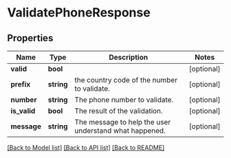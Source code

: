 # ValidatePhoneResponse

## Properties
Name | Type | Description | Notes
------------ | ------------- | ------------- | -------------
**valid** | **bool** |  | [optional] 
**prefix** | **string** | the country code of the number to validate. | [optional] 
**number** | **string** | The phone number to validate. | [optional] 
**is_valid** | **bool** | The result of the validation. | [optional] 
**message** | **string** | The message to help the user understand what happened. | [optional] 

[[Back to Model list]](../../README.md#documentation-for-models) [[Back to API list]](../../README.md#documentation-for-api-endpoints) [[Back to README]](../../README.md)

